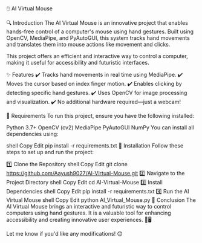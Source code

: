 🖱️ AI Virtual Mouse 


🔍 Introduction
The AI Virtual Mouse is an innovative project that enables hands-free control of a computer's mouse using hand gestures. Built using OpenCV, MediaPipe, and PyAutoGUI, this system tracks hand movements and translates them into mouse actions like movement and clicks.

This project offers an efficient and interactive way to control a computer, making it useful for accessibility and futuristic interfaces.

✨ Features
✔️ Tracks hand movements in real time using MediaPipe.
✔️ Moves the cursor based on index finger motion.
✔️ Enables clicking by detecting specific hand gestures.
✔️ Uses OpenCV for image processing and visualization.
✔️ No additional hardware required—just a webcam!

📌 Requirements
To run this project, ensure you have the following installed:

Python 3.7+
OpenCV (cv2)
MediaPipe
PyAutoGUI
NumPy
You can install all dependencies using:

shell
Copy
Edit
pip install -r requirements.txt
🚀 Installation
Follow these steps to set up and run the project:

1️⃣ Clone the Repository
shell
Copy
Edit
git clone https://github.com/Aayush9027/AI-Virtual-Mouse.git
2️⃣ Navigate to the Project Directory
shell
Copy
Edit
cd AI-Virtual-Mouse
3️⃣ Install Dependencies
shell
Copy
Edit
pip install -r requirements.txt
4️⃣ Run the AI Virtual Mouse
shell
Copy
Edit
python AI_Virtual_Mouse.py
🎯 Conclusion
The AI Virtual Mouse brings an interactive and futuristic way to control computers using hand gestures. It is a valuable tool for enhancing accessibility and creating innovative user experiences. 🚀🖥️

Let me know if you'd like any modifications! 😊

